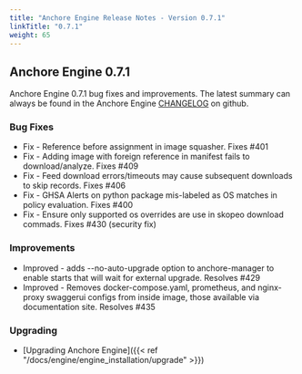 ```yaml
---
title: "Anchore Engine Release Notes - Version 0.7.1"
linkTitle: "0.7.1"
weight: 65
---
```


## Anchore Engine 0.7.1

Anchore Engine 0.7.1 bug fixes and improvements.  The latest summary can always be found in the Anchore Engine [CHANGELOG](https://github.com/anchore/anchore-engine/blob/master/CHANGELOG.md) on github.

### Bug Fixes

+ Fix - Reference before assignment in image squasher. Fixes #401
+ Fix - Adding image with foreign reference in manifest fails to download/analyze. Fixes #409
+ Fix - Feed download errors/timeouts may cause subsequent downloads to skip records. Fixes #406
+ Fix - GHSA Alerts on python package mis-labeled as OS matches in policy evaluation. Fixes #400
+ Fix - Ensure only supported os overrides are use in skopeo download commads. Fixes #430 (security fix)

### Improvements

+ Improved - adds --no-auto-upgrade option to anchore-manager to enable starts that will wait for external upgrade. Resolves #429
+ Improved - Removes docker-compose.yaml, prometheus, and nginx-proxy swaggerui configs from inside image, those available via documentation site. Resolves #435

### Upgrading

* [Upgrading Anchore Engine]({{< ref "/docs/engine/engine_installation/upgrade" >}})
